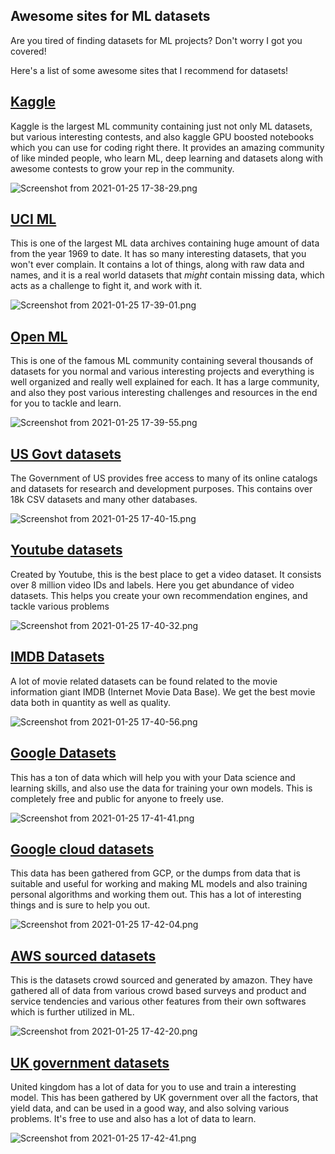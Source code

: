 ## Awesome sites for ML datasets

Are you tired of finding datasets for ML projects? Don't worry I got you covered! 

Here's a list of some awesome sites that I recommend for datasets!

## [Kaggle](https://kaggle.com)

Kaggle is the largest ML community containing just not only ML datasets, but various interesting contests, and also kaggle GPU boosted notebooks which you can use for coding right there. It provides an amazing community of like minded people, who learn ML, deep learning and datasets along with awesome contests to grow your rep in the community.

![Screenshot from 2021-01-25 17-38-29.png](https://cdn.hashnode.com/res/hashnode/image/upload/v1611576532798/p_iZQF3XM.png)

## [UCI ML](https://archive.ics.uci.edu/ml/datasets.php)

This is one of the largest ML data archives containing huge amount of data from the year 1969 to date. It has so many interesting datasets, that you won't ever complain. It contains a lot of things, along with raw data and names, and it is a real world datasets that *might* contain missing data, which acts as a challenge to fight it, and work with it.

![Screenshot from 2021-01-25 17-39-01.png](https://cdn.hashnode.com/res/hashnode/image/upload/v1611576577190/KtBMOsjN2.png)

## [Open ML](https://openml.org)

This is one of the famous ML community containing several thousands of datasets for you normal and various interesting projects and everything is well organized and really well explained for each. It has a large community, and also they post various interesting challenges and resources in the end for you to tackle and learn.

![Screenshot from 2021-01-25 17-39-55.png](https://cdn.hashnode.com/res/hashnode/image/upload/v1611576610220/WeqxW3ATN0.png)

## [US Govt datasets](http://catalog.data.gov/dataset)

The Government of US provides free access to many of its online catalogs and datasets for research and development purposes. This contains over 18k CSV datasets and many other databases.

![Screenshot from 2021-01-25 17-40-15.png](https://cdn.hashnode.com/res/hashnode/image/upload/v1611576627586/g3OVS3SCZ.png)

## [Youtube datasets](https://research.google.com/youtube8m/)

Created by Youtube, this is the best place to get a video dataset. It consists over 8 million video IDs and labels. Here you get abundance of video datasets. This helps you create your own recommendation engines, and tackle various problems

![Screenshot from 2021-01-25 17-40-32.png](https://cdn.hashnode.com/res/hashnode/image/upload/v1611576648242/_aeaUQJtM.png)

## [IMDB Datasets](https://datasets.imdbws.com)

A lot of movie related datasets can be found related to the movie information giant IMDB (Internet Movie Data Base). We get the best movie data both in quantity as well as quality.

![Screenshot from 2021-01-25 17-40-56.png](https://cdn.hashnode.com/res/hashnode/image/upload/v1611576675337/M3t8LHPXt.png)

## [Google Datasets](https://research.google/tools/datasets/)

This has a ton of data which will help you with your Data science and learning skills, and also use the data for training your own models. This is completely free and public for anyone to freely use.

![Screenshot from 2021-01-25 17-41-41.png](https://cdn.hashnode.com/res/hashnode/image/upload/v1611576713015/lBCQ4KBOw.png)

## [Google cloud datasets](https://cloud.google.com/public-datasets)

This data has been gathered from GCP, or the dumps from data that is suitable and useful for working and making ML models and also training personal algorithms and working them out. This has a lot of interesting things and is sure to help you out.

![Screenshot from 2021-01-25 17-42-04.png](https://cdn.hashnode.com/res/hashnode/image/upload/v1611576737633/k8tv-aAY2.png)

## [AWS sourced datasets](https://aws.amazon.com/datasets/)

This is the datasets crowd sourced and generated by amazon. They have gathered all of data from various crowd based surveys and product and service tendencies and various other features from their own softwares which is further utilized in ML.

![Screenshot from 2021-01-25 17-42-20.png](https://cdn.hashnode.com/res/hashnode/image/upload/v1611576754444/7ey2-PS5I.png)

## [UK government datasets](https://www.opendatani.gov.uk/)

United kingdom has a lot of data for you to use and train a interesting model. This has been gathered by UK government over all the factors, that yield data, and can be used in a good way, and also solving various problems. It's free to use and also has a lot of data to learn.

![Screenshot from 2021-01-25 17-42-41.png](https://cdn.hashnode.com/res/hashnode/image/upload/v1611576793458/sbDbHAGD0.png)
